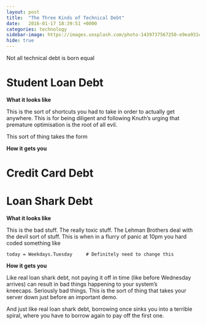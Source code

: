 ```yaml
---
layout: post
title:  "The Three Kinds of Technical Debt"
date:   2016-01-17 18:39:51 +0000
categories: technology
sidebar-image: https://images.unsplash.com/photo-1439737567250-e9ea931e97a4?crop=entropy&dpr=2&fit=crop&fm=jpg&h=700&ixjsv=2.1.0&ixlib=rb-0.3.5&q=50&w=1300
hide: true
---
```


Not all technical debt is born equal

# Student Loan Debt


**What it looks like**

This is the sort of shortcuts you had to take in order to actually get anywhere. This is for being diligent and following Knuth’s urging that premature optimisation is the root of all evil.

This sort of thing takes the form

**How it gets you**



# Credit Card Debt





# Loan Shark Debt

**What it looks like**

This is the bad stuff. The really toxic stuff. The Lehman Brothers deal with the devil sort of stuff. This is when in a flurry of panic at 10pm you hard coded something like 

`today = Weekdays.Tuesday     # Definitely need to change this`


**How it gets you**

Like real loan shark debt, not paying it off in time (like before Wednesday arrives) can result in bad things happening to your system’s kneecaps. Seriously bad things. This is the sort of thing that takes your server down just before an important demo.

And just like real loan shark debt, borrowing once sinks you into a terrible spiral, where you have to borrow again to pay off the first one.
